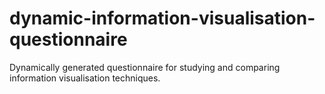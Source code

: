 # dynamic-information-visualisation-questionnaire
Dynamically generated questionnaire for studying and comparing information visualisation techniques.
